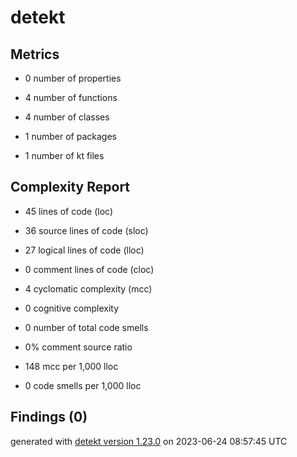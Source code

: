 # detekt

## Metrics

* 0 number of properties

* 4 number of functions

* 4 number of classes

* 1 number of packages

* 1 number of kt files

## Complexity Report

* 45 lines of code (loc)

* 36 source lines of code (sloc)

* 27 logical lines of code (lloc)

* 0 comment lines of code (cloc)

* 4 cyclomatic complexity (mcc)

* 0 cognitive complexity

* 0 number of total code smells

* 0% comment source ratio

* 148 mcc per 1,000 lloc

* 0 code smells per 1,000 lloc

## Findings (0)

generated with [detekt version 1.23.0](https://detekt.dev/) on 2023-06-24 08:57:45 UTC
